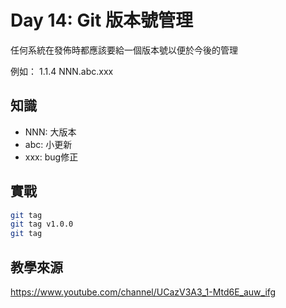 # Day 14: Git 版本號管理

任何系統在發佈時都應該要給一個版本號以便於今後的管理

例如：
1.1.4
NNN.abc.xxx

## 知識

* NNN: 大版本
* abc: 小更新
* xxx: bug修正

## 實戰

```bash
git tag
git tag v1.0.0
git tag
```

## 教學來源

<https://www.youtube.com/channel/UCazV3A3_1-Mtd6E_auw_ifg>